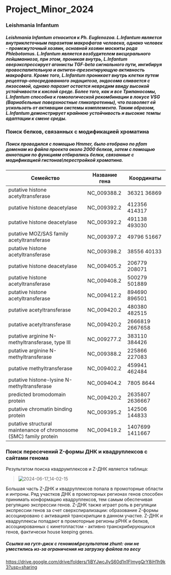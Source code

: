 # Project_Minor_2024
### Leishmania Infantum

##### Leishmania Infantum относится к Ph. Euglenozoa. L.Infantum является внутриклеточным паразитом макрофагов человека, однако человек - промежуточный хозяин, основной хозяин москиты рода Phlebotomus. L.Infantum является возбудителем висцерального лейшманиоза, при этом, проникая внутрь, L.Infantum оверэкспрессирует агонисты TGF-beta сигнального пути, ингибируя провоспалительную и антиген-презентирующую активность макрофага. Кроме того, L.Infantum проникает внутрь клетки путем рецептор-опосредованного эндоцитоза, эндосома сливается с лизосомой, однако паразит остается невредим ввиду высокой устойчивости к кислой среде. Более того, как и все Трипаносомы, L.Infantum способна к гомологической рекомбинации в локусе VSG (Вариабельные поверхностные гликопротеины), что позволяет ей ускользать от активации системы комплемента. Таким образом, L.Infantum демонстрирует крайнюю устойчивость и высокие темпы адаптации к смене среды.

### Поиск белков, связанных с модификацией хроматина
##### Поиск проводился с помощью Hmmer, было отобрано по pfam доменам из файла проекта около 2000 белков, затем с помощью аннотации по функциям отбирались белки, связанные с модификацией гистонов\перестройкой хроматина.

| Семейство | Название гена | Координаты |
| ------------- | ------------- | ------------- |
| putative histone acetyltransferase  | NC_009388.2  | 36321 36869  |
| putative histone deacetylase  | NC_009392.2  | 412356 414317  |
| putative histone deacetylase  | NC_009392.2  | 491138 493030  |
| putative MOZ/SAS family acetyltransferase  | NC_009397.2  | 49796 51667  |
| putative histone acetyltransferase  | NC_009398.2  | 38556 40133  |
| putative histone deacetylase  | NC_009405.2  | 206779 208071  |
| putative histone acetyltransferase  | NC_009408.2  | 500279 501889  |
| putative histone acetyltransferase  | NC_009412.2  | 894690 896501  |
| putative acetyltransferase  | NC_009420.2  | 480380 482515  |
| putative acetyltransferase  | NC_009420.2  | 2666819 2667658  |
| putative arginine N-methyltransferase, type III  | NC_009277.2  | 383110 384426  |
| putative arginine N-methyltransferase  | NC_009388.2  | 225866 227083  |
| putative methyltransferase  | NC_009402.2 | 459941 462484  |
| putative histone-lysine N-methyltransferase  | NC_009404.2  | 7805 8644  |
| predicted bromodomain protein  | NC_009420.2  | 2635807 2636667  |
| putative chromatin binding protein  | NC_009395.2  | 142506 144833  |
| putative structural maintenance of chromosome (SMC) family protein  | NC_009419.2  | 1407699 1411667  |

### Поиск пересечений Z-формы ДНК и квадруплексов с сайтами генома

Результатом поиска квадрумплексов и Z-ДНК является таблица:
>![2024-06-17_14-02-15](https://github.com/evpryakhina/Project_Minor_2024/assets/147312734/3f0049eb-dd4f-463d-bebb-249c9d9da559)

Большая часть Z-ДНК и квадруплексов попала в промоторные области и интроны. Ряд участков ДНК в промоторных регионах генов способен принимать конформацию квадруплексов, тем самым обеспечивая регуляцию экспрессии генов. Z-ДНК также играет роль в регуляции экспрессии генов за счет сверхспирализации: образование Z-формы ассоциировано с активацией транскрипции в данном участке. Z-ДНК и квадруплексы попадают в промоторные регионы рРНК и белков, ассоциированных с кинетопластом - активно транскрибирующихся генов, фактически house keeping genes.

##### Ссылка на гугл-диск с геномом\результатом zhunt: они не уместились из-за ограничения на загрузку файлов по весу
https://drive.google.com/drive/folders/1iBYJwcJlyS60d1n1FlmygQrY8iH1h9k3?usp=sharing

